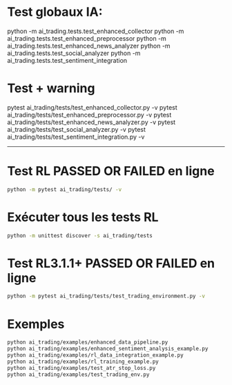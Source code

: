 # Test globaux IA:

python -m ai_trading.tests.test_enhanced_collector
python -m ai_trading.tests.test_enhanced_preprocessor
python -m ai_trading.tests.test_enhanced_news_analyzer
python -m ai_trading.tests.test_social_analyzer
python -m ai_trading.tests.test_sentiment_integration

# Test + warning

pytest ai_trading/tests/test_enhanced_collector.py -v
pytest ai_trading/tests/test_enhanced_preprocessor.py -v
pytest ai_trading/tests/test_enhanced_news_analyzer.py -v
pytest ai_trading/tests/test_social_analyzer.py -v
pytest ai_trading/tests/test_sentiment_integration.py -v

--------------------------------------------------------------------------------------------------------------------------------------------------------------------------------------------------------
# Test RL PASSED OR FAILED en ligne
```bash	
python -m pytest ai_trading/tests/ -v
```

# Exécuter tous les tests RL
```bash
python -m unittest discover -s ai_trading/tests
```

# Test RL3.1.1+ PASSED OR FAILED en ligne
```bash 
python -m pytest ai_trading/tests/test_trading_environment.py -v
```
# Exemples 
```bash 
python ai_trading/examples/enhanced_data_pipeline.py
python ai_trading/examples/enhanced_sentiment_analysis_example.py
python ai_trading/examples/rl_data_integration_example.py
python ai_trading/examples/rl_training_example.py
python ai_trading/examples/test_atr_stop_loss.py
python ai_trading/examples/test_trading_env.py
```